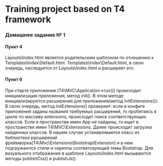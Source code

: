 # Training project based on T4 framework

### Домашнее задание № 1

#### Пункт 4
Layouts\Index.html является родительским шаблоном по отношению к Templates\Index\Default.html. 
Templates\Index\Default.html, в свою очередь, наследуется от Layouts\Index.html и расширяет его.

#### Пункт 6
При старте приложения (T4\MVC\Application->run()) происходит инициализация приложения, метод init(). 
В этом методе инициализируются расширения для приложения(метод initExtensions()). В свою очередь, 
метод initExtensions() проверяет: если в конфиге приложения заданы названия требуемых расширений, 
то пробегаясь в цикле по массиву extensoins, происходит поиск соответствующих классов. Если в пространстве имен App 
не найдены, то ищет в пространстве имен T4\MVC\Extensoions. Далее происходит загрузка найденных классов. 
В нашем случае устанавливается класс из библиотеки расширений фреймворка(T4\Mvc\Extensions\Bootstrap\Extension) и в нем
подгружаются стили и скрипты соответсвующей темы Bootstrap. Для визуального отображения в шаблоне Layouts\Index.html 
вызываются методы publishCss() и publishJs().
